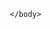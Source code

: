 <html>
	<head>
		<title>点进来</title>
	</head>
	<body>
		<script>
			alert("你怎么打开了这个网站啊")
			alert("你进来之后说明什么")
			alert("说明庞少宁把你给坑了")
			alert("哈哈哈哈")
			alert("没想到吧")
			alert("继续点吧，快到头了")
			alert("在你出去之前先说好你不能打我")
			alert("真的不能打我昂")
			alert("再等等马上放你出去")
			alert("无聊吗")
			alert("要不我给你讲个故事吧")
			alert("从前有座山")
			alert("山里有个庙")
			alert("庙里有个老和尚给个小和尚讲故事")
			alert("故事里讲的什么呢？")
			alert("从前有座山")
			alert("山里有个庙")
			alert("庙里有个老和尚给个小和尚讲故事")
			alert("故事里讲的什么呢？")
			alert("从前有座山")
			alert("山里有个庙")
			alert("庙里有个老和尚给个小和尚讲故事")
			alert("故事里讲的什么呢？")
			alert("从前有座山")
			alert("山里有个庙")
			alert("庙里有个老和尚给个小和尚讲故事")
			alert("故事里讲的什么呢？")
			alert("从前有座山")
			alert("山里有个庙")
			alert("庙里有个老和尚给个小和尚讲故事")
			alert("故事里讲的什么呢？")
			alert("从前有座山")
			alert("山里有个庙")
			alert("庙里有个老和尚给个小和尚讲故事")
			alert("故事里讲的什么呢？")
			alert("从前有座山")
			alert("山里有个庙")
			alert("庙里有个老和尚给个小和尚讲故事")
			alert("故事里讲的什么呢？")
			alert("从前有座山")
			alert("山里有个庙")
			alert("庙里有个老和尚给个小和尚讲故事")
			alert("故事里讲的什么呢？")
			alert("从前有座山")
			alert("山里有个庙")
			alert("庙里有个老和尚给个小和尚讲故事")
			alert("故事里讲的什么呢？")
			alert("从前有座山")
			alert("山里有个庙")
			alert("庙里有个老和尚给个小和尚讲故事")
			alert("故事里讲的什么呢？")
			alert("从前有座山")
			alert("山里有个庙")
			alert("庙里有个老和尚给个小和尚讲故事")
			alert("故事里讲的什么呢？")
			alert("从前有座山")
			alert("山里有个庙")
			alert("庙里有个老和尚给个小和尚讲故事")
			alert("故事里讲的什么呢？")
			alert("从前有座山")
			alert("山里有个庙")
			alert("庙里有个老和尚给个小和尚讲故事")
			alert("故事里讲的什么呢？")
			alert("从前有座山")
			alert("山里有个庙")
			alert("庙里有个老和尚给个小和尚讲故事")
			alert("故事里讲的什么呢？")
			alert("从前有座山")
			alert("山里有个庙")
			alert("庙里有个老和尚给个小和尚讲故事")
			alert("故事里讲的什么呢？")
			alert("从前有座山")
			alert("山里有个庙")
			alert("庙里有个老和尚给个小和尚讲故事")
			alert("故事里讲的什么呢？")
			alert("从前有座山")
			alert("山里有个庙")
			alert("庙里有个老和尚给个小和尚讲故事")
			alert("故事里讲的什么呢？")
			alert("从前有座山")
			alert("山里有个庙")
			alert("庙里有个老和尚给个小和尚讲故事")
			alert("故事里讲的什么呢？")
			alert("从前有座山")
			alert("山里有个庙")
			alert("庙里有个老和尚给个小和尚讲故事")
			alert("故事里讲的什么呢？")
			alert("从前有座山")
			alert("山里有个庙")
			alert("庙里有个老和尚给个小和尚讲故事")
			alert("故事里讲的什么呢？")
			alert("从前有座山")
			alert("山里有个庙")
			alert("庙里有个老和尚给个小和尚讲故事")
			alert("故事里讲的什么呢？")
			alert("从前有座山")
			alert("山里有个庙")
			alert("庙里有个老和尚给个小和尚讲故事")
			alert("故事里讲的什么呢？")
			alert("从前有座山")
			alert("山里有个庙")
			alert("庙里有个老和尚给个小和尚讲故事")
			alert("故事里讲的什么呢？")
			alert("唉唉唉，你别打我啊")
			alert("行吧马上放你出去")
			alert("不过你得先承认庞少宁比你好看")
			alert("什么你不承认")
			alert("那你就别想出去了")
			alert("继续听我在这给你讲故事吧")
			alert("承不承认")
			alert("承不承认")
			alert("你不承认也没关系")
			alert("反正这也是现实")
			alert("对是现实")
			alert("所以你面对现实吧")
			alert("等一下你出来会不会打我啊")
			alert("emmmmm")
			alert("等你出来你可不能打我昂")
			alert("不能昂")
			alert("真的不能昂")
			alert("也不能骂我昂")
						alert("你怎么打开了这个网站啊")
			alert("你进来之后说明什么")
			alert("说明庞少宁把你给坑了")
			alert("哈哈哈哈")
			alert("没想到吧")
			alert("继续点吧，快到头了")
			alert("在你出去之前先说好你不能打我")
			alert("真的不能打我昂")
			alert("再等等马上放你出去")
			alert("无聊吗")
			alert("要不我给你讲个故事吧")
			alert("从前有座山")
			alert("山里有个庙")
			alert("庙里有个老和尚给个小和尚讲故事")
			alert("故事里讲的什么呢？")
			alert("从前有座山")
			alert("山里有个庙")
			alert("庙里有个老和尚给个小和尚讲故事")
			alert("故事里讲的什么呢？")
			alert("从前有座山")
			alert("山里有个庙")
			alert("庙里有个老和尚给个小和尚讲故事")
			alert("故事里讲的什么呢？")
			alert("从前有座山")
			alert("山里有个庙")
			alert("庙里有个老和尚给个小和尚讲故事")
			alert("故事里讲的什么呢？")
			alert("从前有座山")
			alert("山里有个庙")
			alert("庙里有个老和尚给个小和尚讲故事")
			alert("故事里讲的什么呢？")
			alert("从前有座山")
			alert("山里有个庙")
			alert("庙里有个老和尚给个小和尚讲故事")
			alert("故事里讲的什么呢？")
			alert("从前有座山")
			alert("山里有个庙")
			alert("庙里有个老和尚给个小和尚讲故事")
			alert("故事里讲的什么呢？")
			alert("从前有座山")
			alert("山里有个庙")
			alert("庙里有个老和尚给个小和尚讲故事")
			alert("故事里讲的什么呢？")
			alert("从前有座山")
			alert("山里有个庙")
			alert("庙里有个老和尚给个小和尚讲故事")
			alert("故事里讲的什么呢？")
			alert("从前有座山")
			alert("山里有个庙")
			alert("庙里有个老和尚给个小和尚讲故事")
			alert("故事里讲的什么呢？")
			alert("从前有座山")
			alert("山里有个庙")
			alert("庙里有个老和尚给个小和尚讲故事")
			alert("故事里讲的什么呢？")
			alert("从前有座山")
			alert("山里有个庙")
			alert("庙里有个老和尚给个小和尚讲故事")
			alert("故事里讲的什么呢？")
			alert("从前有座山")
			alert("山里有个庙")
			alert("庙里有个老和尚给个小和尚讲故事")
			alert("故事里讲的什么呢？")
			alert("从前有座山")
			alert("山里有个庙")
			alert("庙里有个老和尚给个小和尚讲故事")
			alert("故事里讲的什么呢？")
			alert("从前有座山")
			alert("山里有个庙")
			alert("庙里有个老和尚给个小和尚讲故事")
			alert("故事里讲的什么呢？")
			alert("从前有座山")
			alert("山里有个庙")
			alert("庙里有个老和尚给个小和尚讲故事")
			alert("故事里讲的什么呢？")
			alert("从前有座山")
			alert("山里有个庙")
			alert("庙里有个老和尚给个小和尚讲故事")
			alert("故事里讲的什么呢？")
			alert("从前有座山")
			alert("山里有个庙")
			alert("庙里有个老和尚给个小和尚讲故事")
			alert("故事里讲的什么呢？")
			alert("从前有座山")
			alert("山里有个庙")
			alert("庙里有个老和尚给个小和尚讲故事")
			alert("故事里讲的什么呢？")
			alert("从前有座山")
			alert("山里有个庙")
			alert("庙里有个老和尚给个小和尚讲故事")
			alert("故事里讲的什么呢？")
			alert("从前有座山")
			alert("山里有个庙")
			alert("庙里有个老和尚给个小和尚讲故事")
			alert("故事里讲的什么呢？")
			alert("从前有座山")
			alert("山里有个庙")
			alert("庙里有个老和尚给个小和尚讲故事")
			alert("故事里讲的什么呢？")
			alert("从前有座山")
			alert("山里有个庙")
			alert("庙里有个老和尚给个小和尚讲故事")
			alert("故事里讲的什么呢？")
			alert("唉唉唉，你别打我啊")
			alert("行吧马上放你出去")
			alert("不过你得先承认庞少宁比你好看")
			alert("什么你不承认")
			alert("那你就别想出去了")
			alert("继续听我在这给你讲故事吧")
			alert("承不承认")
			alert("承不承认")
			alert("你不承认也没关系")
			alert("反正这也是现实")
			alert("对是现实")
			alert("所以你面对现实吧")
			alert("等一下你出来会不会打我啊")
			alert("emmmmm")
			alert("等你出来你可不能打我昂")
			alert("不能昂")
			alert("真的不能昂")
			alert("也不能骂我昂")
						alert("你怎么打开了这个网站啊")
			alert("你进来之后说明什么")
			alert("说明庞少宁把你给坑了")
			alert("哈哈哈哈")
			alert("没想到吧")
			alert("继续点吧，快到头了")
			alert("在你出去之前先说好你不能打我")
			alert("真的不能打我昂")
			alert("再等等马上放你出去")
			alert("无聊吗")
			alert("要不我给你讲个故事吧")
			alert("从前有座山")
			alert("山里有个庙")
			alert("庙里有个老和尚给个小和尚讲故事")
			alert("故事里讲的什么呢？")
			alert("从前有座山")
			alert("山里有个庙")
			alert("庙里有个老和尚给个小和尚讲故事")
			alert("故事里讲的什么呢？")
			alert("从前有座山")
			alert("山里有个庙")
			alert("庙里有个老和尚给个小和尚讲故事")
			alert("故事里讲的什么呢？")
			alert("从前有座山")
			alert("山里有个庙")
			alert("庙里有个老和尚给个小和尚讲故事")
			alert("故事里讲的什么呢？")
			alert("从前有座山")
			alert("山里有个庙")
			alert("庙里有个老和尚给个小和尚讲故事")
			alert("故事里讲的什么呢？")
			alert("从前有座山")
			alert("山里有个庙")
			alert("庙里有个老和尚给个小和尚讲故事")
			alert("故事里讲的什么呢？")
			alert("从前有座山")
			alert("山里有个庙")
			alert("庙里有个老和尚给个小和尚讲故事")
			alert("故事里讲的什么呢？")
			alert("从前有座山")
			alert("山里有个庙")
			alert("庙里有个老和尚给个小和尚讲故事")
			alert("故事里讲的什么呢？")
			alert("从前有座山")
			alert("山里有个庙")
			alert("庙里有个老和尚给个小和尚讲故事")
			alert("故事里讲的什么呢？")
			alert("从前有座山")
			alert("山里有个庙")
			alert("庙里有个老和尚给个小和尚讲故事")
			alert("故事里讲的什么呢？")
			alert("从前有座山")
			alert("山里有个庙")
			alert("庙里有个老和尚给个小和尚讲故事")
			alert("故事里讲的什么呢？")
			alert("从前有座山")
			alert("山里有个庙")
			alert("庙里有个老和尚给个小和尚讲故事")
			alert("故事里讲的什么呢？")
			alert("从前有座山")
			alert("山里有个庙")
			alert("庙里有个老和尚给个小和尚讲故事")
			alert("故事里讲的什么呢？")
			alert("从前有座山")
			alert("山里有个庙")
			alert("庙里有个老和尚给个小和尚讲故事")
			alert("故事里讲的什么呢？")
			alert("从前有座山")
			alert("山里有个庙")
			alert("庙里有个老和尚给个小和尚讲故事")
			alert("故事里讲的什么呢？")
			alert("从前有座山")
			alert("山里有个庙")
			alert("庙里有个老和尚给个小和尚讲故事")
			alert("故事里讲的什么呢？")
			alert("从前有座山")
			alert("山里有个庙")
			alert("庙里有个老和尚给个小和尚讲故事")
			alert("故事里讲的什么呢？")
			alert("从前有座山")
			alert("山里有个庙")
			alert("庙里有个老和尚给个小和尚讲故事")
			alert("故事里讲的什么呢？")
			alert("从前有座山")
			alert("山里有个庙")
			alert("庙里有个老和尚给个小和尚讲故事")
			alert("故事里讲的什么呢？")
			alert("从前有座山")
			alert("山里有个庙")
			alert("庙里有个老和尚给个小和尚讲故事")
			alert("故事里讲的什么呢？")
			alert("从前有座山")
			alert("山里有个庙")
			alert("庙里有个老和尚给个小和尚讲故事")
			alert("故事里讲的什么呢？")
			alert("从前有座山")
			alert("山里有个庙")
			alert("庙里有个老和尚给个小和尚讲故事")
			alert("故事里讲的什么呢？")
			alert("从前有座山")
			alert("山里有个庙")
			alert("庙里有个老和尚给个小和尚讲故事")
			alert("故事里讲的什么呢？")
			alert("唉唉唉，你别打我啊")
			alert("行吧马上放你出去")
			alert("不过你得先承认庞少宁比你好看")
			alert("什么你不承认")
			alert("那你就别想出去了")
			alert("继续听我在这给你讲故事吧")
			alert("承不承认")
			alert("承不承认")
			alert("你不承认也没关系")
			alert("反正这也是现实")
			alert("对是现实")
			alert("所以你面对现实吧")
			alert("等一下你出来会不会打我啊")
			alert("emmmmm")
			alert("等你出来你可不能打我昂")
			alert("不能昂")
			alert("真的不能昂")
			alert("也不能骂我昂")
						alert("你怎么打开了这个网站啊")
			alert("你进来之后说明什么")
			alert("说明庞少宁把你给坑了")
			alert("哈哈哈哈")
			alert("没想到吧")
			alert("继续点吧，快到头了")
			alert("在你出去之前先说好你不能打我")
			alert("真的不能打我昂")
			alert("再等等马上放你出去")
			alert("无聊吗")
			alert("要不我给你讲个故事吧")
			alert("从前有座山")
			alert("山里有个庙")
			alert("庙里有个老和尚给个小和尚讲故事")
			alert("故事里讲的什么呢？")
			alert("从前有座山")
			alert("山里有个庙")
			alert("庙里有个老和尚给个小和尚讲故事")
			alert("故事里讲的什么呢？")
			alert("从前有座山")
			alert("山里有个庙")
			alert("庙里有个老和尚给个小和尚讲故事")
			alert("故事里讲的什么呢？")
			alert("从前有座山")
			alert("山里有个庙")
			alert("庙里有个老和尚给个小和尚讲故事")
			alert("故事里讲的什么呢？")
			alert("从前有座山")
			alert("山里有个庙")
			alert("庙里有个老和尚给个小和尚讲故事")
			alert("故事里讲的什么呢？")
			alert("从前有座山")
			alert("山里有个庙")
			alert("庙里有个老和尚给个小和尚讲故事")
			alert("故事里讲的什么呢？")
			alert("从前有座山")
			alert("山里有个庙")
			alert("庙里有个老和尚给个小和尚讲故事")
			alert("故事里讲的什么呢？")
			alert("从前有座山")
			alert("山里有个庙")
			alert("庙里有个老和尚给个小和尚讲故事")
			alert("故事里讲的什么呢？")
			alert("从前有座山")
			alert("山里有个庙")
			alert("庙里有个老和尚给个小和尚讲故事")
			alert("故事里讲的什么呢？")
			alert("从前有座山")
			alert("山里有个庙")
			alert("庙里有个老和尚给个小和尚讲故事")
			alert("故事里讲的什么呢？")
			alert("从前有座山")
			alert("山里有个庙")
			alert("庙里有个老和尚给个小和尚讲故事")
			alert("故事里讲的什么呢？")
			alert("从前有座山")
			alert("山里有个庙")
			alert("庙里有个老和尚给个小和尚讲故事")
			alert("故事里讲的什么呢？")
			alert("从前有座山")
			alert("山里有个庙")
			alert("庙里有个老和尚给个小和尚讲故事")
			alert("故事里讲的什么呢？")
			alert("从前有座山")
			alert("山里有个庙")
			alert("庙里有个老和尚给个小和尚讲故事")
			alert("故事里讲的什么呢？")
			alert("从前有座山")
			alert("山里有个庙")
			alert("庙里有个老和尚给个小和尚讲故事")
			alert("故事里讲的什么呢？")
			alert("从前有座山")
			alert("山里有个庙")
			alert("庙里有个老和尚给个小和尚讲故事")
			alert("故事里讲的什么呢？")
			alert("从前有座山")
			alert("山里有个庙")
			alert("庙里有个老和尚给个小和尚讲故事")
			alert("故事里讲的什么呢？")
			alert("从前有座山")
			alert("山里有个庙")
			alert("庙里有个老和尚给个小和尚讲故事")
			alert("故事里讲的什么呢？")
			alert("从前有座山")
			alert("山里有个庙")
			alert("庙里有个老和尚给个小和尚讲故事")
			alert("故事里讲的什么呢？")
			alert("从前有座山")
			alert("山里有个庙")
			alert("庙里有个老和尚给个小和尚讲故事")
			alert("故事里讲的什么呢？")
			alert("从前有座山")
			alert("山里有个庙")
			alert("庙里有个老和尚给个小和尚讲故事")
			alert("故事里讲的什么呢？")
			alert("从前有座山")
			alert("山里有个庙")
			alert("庙里有个老和尚给个小和尚讲故事")
			alert("故事里讲的什么呢？")
			alert("从前有座山")
			alert("山里有个庙")
			alert("庙里有个老和尚给个小和尚讲故事")
			alert("故事里讲的什么呢？")
			alert("唉唉唉，你别打我啊")
			alert("行吧马上放你出去")
			alert("不过你得先承认庞少宁比你好看")
			alert("什么你不承认")
			alert("那你就别想出去了")
			alert("继续听我在这给你讲故事吧")
			alert("承不承认")
			alert("承不承认")
			alert("你不承认也没关系")
			alert("反正这也是现实")
			alert("对是现实")
			alert("所以你面对现实吧")
			alert("等一下你出来会不会打我啊")
			alert("emmmmm")
			alert("等你出来你可不能打我昂")
			alert("不能昂")
			alert("真的不能昂")
			alert("也不能骂我昂")
						alert("你怎么打开了这个网站啊")
			alert("你进来之后说明什么")
			alert("说明庞少宁把你给坑了")
			alert("哈哈哈哈")
			alert("没想到吧")
			alert("继续点吧，快到头了")
			alert("在你出去之前先说好你不能打我")
			alert("真的不能打我昂")
			alert("再等等马上放你出去")
			alert("无聊吗")
			alert("要不我给你讲个故事吧")
			alert("从前有座山")
			alert("山里有个庙")
			alert("庙里有个老和尚给个小和尚讲故事")
			alert("故事里讲的什么呢？")
			alert("从前有座山")
			alert("山里有个庙")
			alert("庙里有个老和尚给个小和尚讲故事")
			alert("故事里讲的什么呢？")
			alert("从前有座山")
			alert("山里有个庙")
			alert("庙里有个老和尚给个小和尚讲故事")
			alert("故事里讲的什么呢？")
			alert("从前有座山")
			alert("山里有个庙")
			alert("庙里有个老和尚给个小和尚讲故事")
			alert("故事里讲的什么呢？")
			alert("从前有座山")
			alert("山里有个庙")
			alert("庙里有个老和尚给个小和尚讲故事")
			alert("故事里讲的什么呢？")
			alert("从前有座山")
			alert("山里有个庙")
			alert("庙里有个老和尚给个小和尚讲故事")
			alert("故事里讲的什么呢？")
			alert("从前有座山")
			alert("山里有个庙")
			alert("庙里有个老和尚给个小和尚讲故事")
			alert("故事里讲的什么呢？")
			alert("从前有座山")
			alert("山里有个庙")
			alert("庙里有个老和尚给个小和尚讲故事")
			alert("故事里讲的什么呢？")
			alert("从前有座山")
			alert("山里有个庙")
			alert("庙里有个老和尚给个小和尚讲故事")
			alert("故事里讲的什么呢？")
			alert("从前有座山")
			alert("山里有个庙")
			alert("庙里有个老和尚给个小和尚讲故事")
			alert("故事里讲的什么呢？")
			alert("从前有座山")
			alert("山里有个庙")
			alert("庙里有个老和尚给个小和尚讲故事")
			alert("故事里讲的什么呢？")
			alert("从前有座山")
			alert("山里有个庙")
			alert("庙里有个老和尚给个小和尚讲故事")
			alert("故事里讲的什么呢？")
			alert("从前有座山")
			alert("山里有个庙")
			alert("庙里有个老和尚给个小和尚讲故事")
			alert("故事里讲的什么呢？")
			alert("从前有座山")
			alert("山里有个庙")
			alert("庙里有个老和尚给个小和尚讲故事")
			alert("故事里讲的什么呢？")
			alert("从前有座山")
			alert("山里有个庙")
			alert("庙里有个老和尚给个小和尚讲故事")
			alert("故事里讲的什么呢？")
			alert("从前有座山")
			alert("山里有个庙")
			alert("庙里有个老和尚给个小和尚讲故事")
			alert("故事里讲的什么呢？")
			alert("从前有座山")
			alert("山里有个庙")
			alert("庙里有个老和尚给个小和尚讲故事")
			alert("故事里讲的什么呢？")
			alert("从前有座山")
			alert("山里有个庙")
			alert("庙里有个老和尚给个小和尚讲故事")
			alert("故事里讲的什么呢？")
			alert("从前有座山")
			alert("山里有个庙")
			alert("庙里有个老和尚给个小和尚讲故事")
			alert("故事里讲的什么呢？")
			alert("从前有座山")
			alert("山里有个庙")
			alert("庙里有个老和尚给个小和尚讲故事")
			alert("故事里讲的什么呢？")
			alert("从前有座山")
			alert("山里有个庙")
			alert("庙里有个老和尚给个小和尚讲故事")
			alert("故事里讲的什么呢？")
			alert("从前有座山")
			alert("山里有个庙")
			alert("庙里有个老和尚给个小和尚讲故事")
			alert("故事里讲的什么呢？")
			alert("从前有座山")
			alert("山里有个庙")
			alert("庙里有个老和尚给个小和尚讲故事")
			alert("故事里讲的什么呢？")
			alert("唉唉唉，你别打我啊")
			alert("行吧马上放你出去")
			alert("不过你得先承认庞少宁比你好看")
			alert("什么你不承认")
			alert("那你就别想出去了")
			alert("继续听我在这给你讲故事吧")
			alert("承不承认")
			alert("承不承认")
			alert("你不承认也没关系")
			alert("反正这也是现实")
			alert("对是现实")
			alert("所以你面对现实吧")
			alert("等一下你出来会不会打我啊")
			alert("emmmmm")
			alert("等你出来你可不能打我昂")
			alert("不能昂")
			alert("真的不能昂")
			alert("也不能骂我昂")
						alert("你怎么打开了这个网站啊")
			alert("你进来之后说明什么")
			alert("说明庞少宁把你给坑了")
			alert("哈哈哈哈")
			alert("没想到吧")
			alert("继续点吧，快到头了")
			alert("在你出去之前先说好你不能打我")
			alert("真的不能打我昂")
			alert("再等等马上放你出去")
			alert("无聊吗")
			alert("要不我给你讲个故事吧")
			alert("从前有座山")
			alert("山里有个庙")
			alert("庙里有个老和尚给个小和尚讲故事")
			alert("故事里讲的什么呢？")
			alert("从前有座山")
			alert("山里有个庙")
			alert("庙里有个老和尚给个小和尚讲故事")
			alert("故事里讲的什么呢？")
			alert("从前有座山")
			alert("山里有个庙")
			alert("庙里有个老和尚给个小和尚讲故事")
			alert("故事里讲的什么呢？")
			alert("从前有座山")
			alert("山里有个庙")
			alert("庙里有个老和尚给个小和尚讲故事")
			alert("故事里讲的什么呢？")
			alert("从前有座山")
			alert("山里有个庙")
			alert("庙里有个老和尚给个小和尚讲故事")
			alert("故事里讲的什么呢？")
			alert("从前有座山")
			alert("山里有个庙")
			alert("庙里有个老和尚给个小和尚讲故事")
			alert("故事里讲的什么呢？")
			alert("从前有座山")
			alert("山里有个庙")
			alert("庙里有个老和尚给个小和尚讲故事")
			alert("故事里讲的什么呢？")
			alert("从前有座山")
			alert("山里有个庙")
			alert("庙里有个老和尚给个小和尚讲故事")
			alert("故事里讲的什么呢？")
			alert("从前有座山")
			alert("山里有个庙")
			alert("庙里有个老和尚给个小和尚讲故事")
			alert("故事里讲的什么呢？")
			alert("从前有座山")
			alert("山里有个庙")
			alert("庙里有个老和尚给个小和尚讲故事")
			alert("故事里讲的什么呢？")
			alert("从前有座山")
			alert("山里有个庙")
			alert("庙里有个老和尚给个小和尚讲故事")
			alert("故事里讲的什么呢？")
			alert("从前有座山")
			alert("山里有个庙")
			alert("庙里有个老和尚给个小和尚讲故事")
			alert("故事里讲的什么呢？")
			alert("从前有座山")
			alert("山里有个庙")
			alert("庙里有个老和尚给个小和尚讲故事")
			alert("故事里讲的什么呢？")
			alert("从前有座山")
			alert("山里有个庙")
			alert("庙里有个老和尚给个小和尚讲故事")
			alert("故事里讲的什么呢？")
			alert("从前有座山")
			alert("山里有个庙")
			alert("庙里有个老和尚给个小和尚讲故事")
			alert("故事里讲的什么呢？")
			alert("从前有座山")
			alert("山里有个庙")
			alert("庙里有个老和尚给个小和尚讲故事")
			alert("故事里讲的什么呢？")
			alert("从前有座山")
			alert("山里有个庙")
			alert("庙里有个老和尚给个小和尚讲故事")
			alert("故事里讲的什么呢？")
			alert("从前有座山")
			alert("山里有个庙")
			alert("庙里有个老和尚给个小和尚讲故事")
			alert("故事里讲的什么呢？")
			alert("从前有座山")
			alert("山里有个庙")
			alert("庙里有个老和尚给个小和尚讲故事")
			alert("故事里讲的什么呢？")
			alert("从前有座山")
			alert("山里有个庙")
			alert("庙里有个老和尚给个小和尚讲故事")
			alert("故事里讲的什么呢？")
			alert("从前有座山")
			alert("山里有个庙")
			alert("庙里有个老和尚给个小和尚讲故事")
			alert("故事里讲的什么呢？")
			alert("从前有座山")
			alert("山里有个庙")
			alert("庙里有个老和尚给个小和尚讲故事")
			alert("故事里讲的什么呢？")
			alert("从前有座山")
			alert("山里有个庙")
			alert("庙里有个老和尚给个小和尚讲故事")
			alert("故事里讲的什么呢？")
			alert("唉唉唉，你别打我啊")
			alert("行吧马上放你出去")
			alert("不过你得先承认庞少宁比你好看")
			alert("什么你不承认")
			alert("那你就别想出去了")
			alert("继续听我在这给你讲故事吧")
			alert("承不承认")
			alert("承不承认")
			alert("你不承认也没关系")
			alert("反正这也是现实")
			alert("对是现实")
			alert("所以你面对现实吧")
			alert("等一下你出来会不会打我啊")
			alert("emmmmm")
			alert("等你出来你可不能打我昂")
			alert("不能昂")
			alert("真的不能昂")
			alert("也不能骂我昂")
						alert("你怎么打开了这个网站啊")
			alert("你进来之后说明什么")
			alert("说明庞少宁把你给坑了")
			alert("哈哈哈哈")
			alert("没想到吧")
			alert("继续点吧，快到头了")
			alert("在你出去之前先说好你不能打我")
			alert("真的不能打我昂")
			alert("再等等马上放你出去")
			alert("无聊吗")
			alert("要不我给你讲个故事吧")
			alert("从前有座山")
			alert("山里有个庙")
			alert("庙里有个老和尚给个小和尚讲故事")
			alert("故事里讲的什么呢？")
			alert("从前有座山")
			alert("山里有个庙")
			alert("庙里有个老和尚给个小和尚讲故事")
			alert("故事里讲的什么呢？")
			alert("从前有座山")
			alert("山里有个庙")
			alert("庙里有个老和尚给个小和尚讲故事")
			alert("故事里讲的什么呢？")
			alert("从前有座山")
			alert("山里有个庙")
			alert("庙里有个老和尚给个小和尚讲故事")
			alert("故事里讲的什么呢？")
			alert("从前有座山")
			alert("山里有个庙")
			alert("庙里有个老和尚给个小和尚讲故事")
			alert("故事里讲的什么呢？")
			alert("从前有座山")
			alert("山里有个庙")
			alert("庙里有个老和尚给个小和尚讲故事")
			alert("故事里讲的什么呢？")
			alert("从前有座山")
			alert("山里有个庙")
			alert("庙里有个老和尚给个小和尚讲故事")
			alert("故事里讲的什么呢？")
			alert("从前有座山")
			alert("山里有个庙")
			alert("庙里有个老和尚给个小和尚讲故事")
			alert("故事里讲的什么呢？")
			alert("从前有座山")
			alert("山里有个庙")
			alert("庙里有个老和尚给个小和尚讲故事")
			alert("故事里讲的什么呢？")
			alert("从前有座山")
			alert("山里有个庙")
			alert("庙里有个老和尚给个小和尚讲故事")
			alert("故事里讲的什么呢？")
			alert("从前有座山")
			alert("山里有个庙")
			alert("庙里有个老和尚给个小和尚讲故事")
			alert("故事里讲的什么呢？")
			alert("从前有座山")
			alert("山里有个庙")
			alert("庙里有个老和尚给个小和尚讲故事")
			alert("故事里讲的什么呢？")
			alert("从前有座山")
			alert("山里有个庙")
			alert("庙里有个老和尚给个小和尚讲故事")
			alert("故事里讲的什么呢？")
			alert("从前有座山")
			alert("山里有个庙")
			alert("庙里有个老和尚给个小和尚讲故事")
			alert("故事里讲的什么呢？")
			alert("从前有座山")
			alert("山里有个庙")
			alert("庙里有个老和尚给个小和尚讲故事")
			alert("故事里讲的什么呢？")
			alert("从前有座山")
			alert("山里有个庙")
			alert("庙里有个老和尚给个小和尚讲故事")
			alert("故事里讲的什么呢？")
			alert("从前有座山")
			alert("山里有个庙")
			alert("庙里有个老和尚给个小和尚讲故事")
			alert("故事里讲的什么呢？")
			alert("从前有座山")
			alert("山里有个庙")
			alert("庙里有个老和尚给个小和尚讲故事")
			alert("故事里讲的什么呢？")
			alert("从前有座山")
			alert("山里有个庙")
			alert("庙里有个老和尚给个小和尚讲故事")
			alert("故事里讲的什么呢？")
			alert("从前有座山")
			alert("山里有个庙")
			alert("庙里有个老和尚给个小和尚讲故事")
			alert("故事里讲的什么呢？")
			alert("从前有座山")
			alert("山里有个庙")
			alert("庙里有个老和尚给个小和尚讲故事")
			alert("故事里讲的什么呢？")
			alert("从前有座山")
			alert("山里有个庙")
			alert("庙里有个老和尚给个小和尚讲故事")
			alert("故事里讲的什么呢？")
			alert("从前有座山")
			alert("山里有个庙")
			alert("庙里有个老和尚给个小和尚讲故事")
			alert("故事里讲的什么呢？")
			alert("唉唉唉，你别打我啊")
			alert("行吧马上放你出去")
			alert("不过你得先承认庞少宁比你好看")
			alert("什么你不承认")
			alert("那你就别想出去了")
			alert("继续听我在这给你讲故事吧")
			alert("承不承认")
			alert("承不承认")
			alert("你不承认也没关系")
			alert("反正这也是现实")
			alert("对是现实")
			alert("所以你面对现实吧")
			alert("等一下你出来会不会打我啊")
			alert("emmmmm")
			alert("等你出来你可不能打我昂")
			alert("不能昂")
			alert("真的不能昂")
			alert("也不能骂我昂")
			</script>
       
	   </body>
</html>
